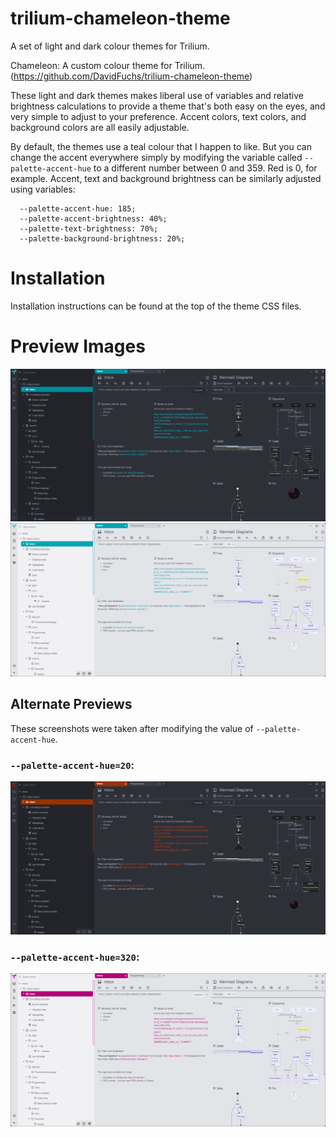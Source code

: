 # trilium-chameleon-theme

A set of light and dark colour themes for Trilium.

Chameleon: A custom colour theme for Trilium. (https://github.com/DavidFuchs/trilium-chameleon-theme)
 
These light and dark themes makes liberal use of variables and relative brightness calculations to provide a theme that's both easy on
the eyes, and very simple to adjust to your preference. Accent colors, text colors, and background colors are all easily adjustable.
 
By default, the themes use a teal colour that I happen to like. But you can change the accent everywhere simply by modifying the variable
called `--palette-accent-hue` to a different number between 0 and 359. Red is 0, for example. Accent, text and background brightness can be similarly adjusted using variables:

```
  --palette-accent-hue: 185;
  --palette-accent-brightness: 40%;
  --palette-text-brightness: 70%;
  --palette-background-brightness: 20%;
```
 
# Installation

Installation instructions can be found at the top of the theme CSS files.

# Preview Images

![](https://github.com/DavidFuchs/trilium-chameleon-theme/raw/main/preview-dark.png)
![](https://github.com/DavidFuchs/trilium-chameleon-theme/raw/main/preview-light.png)

## Alternate Previews

These screenshots were taken after modifying the value of `--palette-accent-hue`.

### `--palette-accent-hue=20`:

![](https://github.com/DavidFuchs/trilium-chameleon-theme/raw/main/preview-dark-alternate.png)

### `--palette-accent-hue=320`:

![](https://github.com/DavidFuchs/trilium-chameleon-theme/raw/main/preview-light-alternate.png)